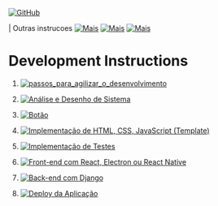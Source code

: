 [![GitHub](https://img.shields.io/badge/Instructions_Page-181717?style=for-the-badge&logo=github)](instructions.md)

| Outras instrucoes
[![Mais](https://img.shields.io/badge/See_more...-grey?style=for-the-badge)](https://github.com/Catson28/Enployer-Management) [![Mais](https://img.shields.io/badge/About_Me-cyan?style=for-the-badge)](https://github.com/Catson28/About_Me) [![Mais](https://img.shields.io/badge/Helper_4_Tools-362536?style=for-the-badge)](https://github.com/Catson28/Enployer-Management/tree/main/Cursos/Programacao)

# Development Instructions

1. [![passos_para_agilizar_o_desenvolvimento](https://img.shields.io/badge/Passos_para_agilizar_o_desenvolvimento-blue?style=for-the-badge)](https://github.com/Catson28/Enployer-Management/tree/main/Ferramentas/Gerais)

2. [![Análise e Desenho de Sistema](https://img.shields.io/badge/Análise_e_Desenho_de_Sistema-pink?style=for-the-badge)](instructions/Análise_e_Desenho_de_Sistema.md)

3. [![Botão](https://img.shields.io/badge/Prototipação_com_Figma_ou_Adobe_XD-363636?style=for-the-badge)](instructions/Prototipação_com_Figma_ou_Adobe_XD.md)

4. [![Implementação de HTML, CSS, JavaScript (Template)](<https://img.shields.io/badge/Implementação_de_HTML_CSS_JavaScript_(Template)-green?style=for-the-badge>)](instructions/Implementação_de_HTML_CSS_JavaScript.md)

5. [![Implementação de Testes](https://img.shields.io/badge/Implementação_de_Testes-purple?style=for-the-badge)](instructions/Implementação_de_Testes.md)

6. [![Front-end com React, Electron ou React Native](https://img.shields.io/badge/Front_end_com_React_Electron_ou_React_Native-red?style=for-the-badge)](instructions/Front_end_com_React_Electron_ou_React_Native.md)

7. [![Back-end com Django](https://img.shields.io/badge/Back_end_com_Django-yellow?style=for-the-badge)](instructions/Back_end_com_Django.md)

8. [![Deploy da Aplicação](https://img.shields.io/badge/Deploy_da_Aplicação-orange?style=for-the-badge)](instructions/Deploy_da_Aplicação.md)
